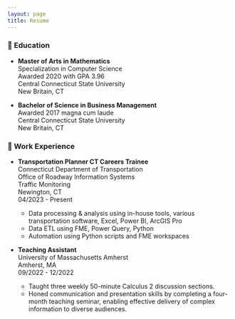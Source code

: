 ```yaml
---
layout: page
title: Resume
---
```


### :school: Education

- **Master of Arts in Mathematics**  
Specialization in Computer Science  
Awarded 2020 with GPA 3.96  
Central Connecticut State University  
New Britain, CT

- **Bachelor of Science in Business Management**  
Awarded 2017 magna cum laude  
Central Connecticut State University  
New Britain, CT

### :office: Work Experience

- **Transportation Planner CT Careers Trainee**  
Connecticut Department of Transportation  
Office of Roadway Information Systems  
Traffic Monitoring  
Newington, CT  
04/2023 - Present
    - Data processing & analysis using in-house tools, various transportation software, Excel, Power BI, ArcGIS Pro
    - Data ETL using FME, Power Query, Python
    - Automation using Python scripts and FME workspaces

- **Teaching Assistant**  
University of Massachusetts Amherst   
Amherst, MA  
09/2022 - 12/2022
    - Taught three weekly 50-minute Calculus 2 discussion sections.
    - Honed communication and presentation skills by completing a four-month teaching seminar, enabling effective delivery of complex information to diverse audiences.
    